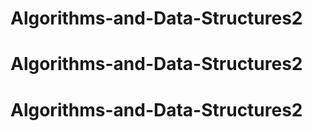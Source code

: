 # Algorithms-and-Data-Structures2
# Algorithms-and-Data-Structures2
# Algorithms-and-Data-Structures2
